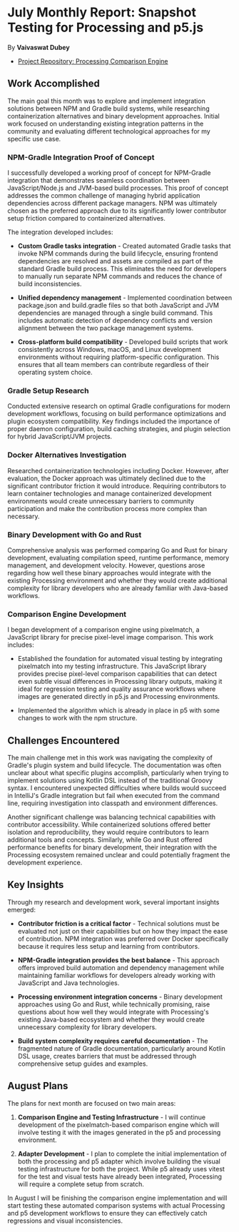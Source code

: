 # July Monthly Report: Snapshot Testing for Processing and p5.js
By **Vaivaswat Dubey**

- [Project Repository: Processing Comparison Engine](https://github.com/Vaivaswat2244/processing-comparison-engine/)
## Work Accomplished

The main goal this month was to explore and implement integration solutions between NPM and Gradle build systems, while researching containerization alternatives and binary development approaches. Initial work focused on understanding existing integration patterns in the community and evaluating different technological approaches for my specific use case.

### NPM-Gradle Integration Proof of Concept

I successfully developed a working proof of concept for NPM-Gradle integration that demonstrates seamless coordination between JavaScript/Node.js and JVM-based build processes. This proof of concept addresses the common challenge of managing hybrid application dependencies across different package managers. NPM was ultimately chosen as the preferred approach due to its significantly lower contributor setup friction compared to containerized alternatives.

The integration developed includes:

* **Custom Gradle tasks integration** - Created automated Gradle tasks that invoke NPM commands during the build lifecycle, ensuring frontend dependencies are resolved and assets are compiled as part of the standard Gradle build process. This eliminates the need for developers to manually run separate NPM commands and reduces the chance of build inconsistencies.

* **Unified dependency management** - Implemented coordination between package.json and build.gradle files so that both JavaScript and JVM dependencies are managed through a single build command. This includes automatic detection of dependency conflicts and version alignment between the two package management systems.

* **Cross-platform build compatibility** - Developed build scripts that work consistently across Windows, macOS, and Linux development environments without requiring platform-specific configuration. This ensures that all team members can contribute regardless of their operating system choice.

### Gradle Setup Research

Conducted extensive research on optimal Gradle configurations for modern development workflows, focusing on build performance optimizations and plugin ecosystem compatibility. Key findings included the importance of proper daemon configuration, build caching strategies, and plugin selection for hybrid JavaScript/JVM projects.

### Docker Alternatives Investigation  

Researched containerization technologies including Docker. However, after evaluation, the Docker approach was ultimately declined due to the significant contributor friction it would introduce. Requiring contributors to learn container technologies and manage containerized development environments would create unnecessary barriers to community participation and make the contribution process more complex than necessary.

### Binary Development with Go and Rust

Comprehensive analysis was performed comparing Go and Rust for binary development, evaluating compilation speed, runtime performance, memory management, and development velocity. However, questions arose regarding how well these binary approaches would integrate with the existing Processing environment and whether they would create additional complexity for library developers who are already familiar with Java-based workflows.

### Comparison Engine Development

I began development of a comparison engine using pixelmatch, a JavaScript library for precise pixel-level image comparison. This work includes:

* Established the foundation for automated visual testing by integrating pixelmatch into my testing infrastructure. This JavaScript library provides precise pixel-level comparison capabilities that can detect even subtle visual differences in Processing library outputs, making it ideal for regression testing and quality assurance workflows where images are generated directly in p5.js and Processing environments.

* Implemented the algorithm which is already in place in p5 with some changes to work with the npm structure.

## Challenges Encountered

The main challenge met in this work was navigating the complexity of Gradle's plugin system and build lifecycle. The documentation was often unclear about what specific plugins accomplish, particularly when trying to implement solutions using Kotlin DSL instead of the traditional Groovy syntax. I encountered unexpected difficulties where builds would succeed in IntelliJ's Gradle integration but fail when executed from the command line, requiring investigation into classpath and environment differences.

Another significant challenge was balancing technical capabilities with contributor accessibility. While containerized solutions offered better isolation and reproducibility, they would require contributors to learn additional tools and concepts. Similarly, while Go and Rust offered performance benefits for binary development, their integration with the Processing ecosystem remained unclear and could potentially fragment the development experience.

## Key Insights

Through my research and development work, several important insights emerged:

* **Contributor friction is a critical factor** - Technical solutions must be evaluated not just on their capabilities but on how they impact the ease of contribution. NPM integration was preferred over Docker specifically because it requires less setup and learning from contributors.

* **NPM-Gradle integration provides the best balance** - This approach offers improved build automation and dependency management while maintaining familiar workflows for developers already working with JavaScript and Java technologies.

* **Processing environment integration concerns** - Binary development approaches using Go and Rust, while technically promising, raise questions about how well they would integrate with Processing's existing Java-based ecosystem and whether they would create unnecessary complexity for library developers.

* **Build system complexity requires careful documentation** - The fragmented nature of Gradle documentation, particularly around Kotlin DSL usage, creates barriers that must be addressed through comprehensive setup guides and examples.

## August Plans

The plans for next month are focused on two main areas:

1. **Comparison Engine and Testing Infrastructure** - I will continue development of the pixelmatch-based comparison engine which will involve testing it with the images generated in the p5 and processing environment.

2. **Adapter Development** - I plan to complete the initial implementation of both the processing and p5 adapter which involve building the visual testing infrastructure for both the project. While p5 already uses vitest for the test and visual tests have already been integrated, Processing will require a complete setup from scratch.

In August I will be finishing the comparison engine implementation and will start testing these automated comparison systems with actual Processing and p5 development workflows to ensure they can effectively catch regressions and visual inconsistencies.